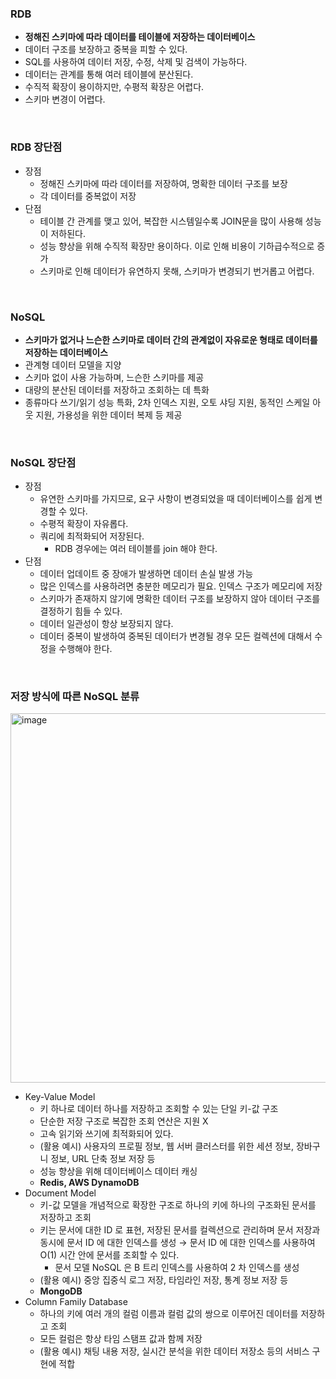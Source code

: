 ### RDB
- **정해진 스키마에 따라 데이터를 테이블에 저장하는 데이터베이스**
- 데이터 구조를 보장하고 중복을 피할 수 있다.
- SQL를 사용하여 데이터 저장, 수정, 삭제 및 검색이 가능하다.
- 데이터는 관계를 통해 여러 테이블에 분산된다.
- 수직적 확장이 용이하지만, 수평적 확장은 어렵다.
- 스키마 변경이 어렵다.

<br/>

### RDB 장단점
- 장점
    - 정해진 스키마에 따라 데이터를 저장하여, 명확한 데이터 구조를 보장
    - 각 데이터를 중복없이 저장
- 단점
    - 테이블 간 관계를 맺고 있어, 복잡한 시스템일수록 JOIN문을 많이 사용해 성능이 저하된다.
    - 성능 향상을 위해 수직적 확장만 용이하다. 이로 인해 비용이 기하급수적으로 증가
    - 스키마로 인해 데이터가 유연하지 못해, 스키마가 변경되기 번거롭고 어렵다.

<br/>

### NoSQL
- **스키마가 없거나 느슨한 스키마로 데이터 간의 관계없이 자유로운 형태로 데이터를 저장하는 데이터베이스**
- 관계형 데이터 모델을 지양
- 스키마 없이 사용 가능하며, 느슨한 스키마를 제공
- 대량의 분산된 데이터를 저장하고 조회하는 데 특화
- 종류마다 쓰기/읽기 성능 특화, 2차 인덱스 지원, 오토 샤딩 지원, 동적인 스케일 아웃 지원, 가용성을 위한 데이터 복제 등 제공

<br/>

### NoSQL 장단점
- 장점
    - 유연한 스키마를 가지므로, 요구 사항이 변경되었을 때 데이터베이스를 쉽게 변경할 수 있다.
    - 수평적 확장이 자유롭다.
    - 쿼리에 최적화되어 저장된다.
        - RDB 경우에는 여러 테이블를 join 해야 한다.
- 단점
    - 데이터 업데이트 중 장애가 발생하면 데이터 손실 발생 가능
    - 많은 인덱스를 사용하려면 충분한 메모리가 필요. 인덱스 구조가 메모리에 저장
    - 스키마가 존재하지 않기에 명확한 데이터 구조를 보장하지 않아 데이터 구조를 결정하기 힘들 수 있다.
    - 데이터 일관성이 항상 보장되지 않다.
    - 데이터 중복이 발생하여 중복된 데이터가 변경될 경우 모든 컬렉션에 대해서 수정을 수행해야 한다.

<br/>

### 저장 방식에 따른 NoSQL 분류
<img width="591" alt="image" src="https://github.com/SoftwareMaestro-Backend-Study/cs-study/assets/71378475/a59cf244-28d8-4c01-a5b8-e2d40c17c839">

- Key-Value Model
    - 키 하나로 데이터 하나를 저장하고 조회할 수 있는 단일 키-값 구조
    - 단순한 저장 구조로 복잡한 조회 연산은 지원 X
    - 고속 읽기와 쓰기에 최적화되어 있다.
    - (활용 예시) 사용자의 프로필 정보, 웹 서버 클러스터를 위한 세션 정보, 장바구니 정보, URL 단축 정보 저장 등
    - 성능 향상을 위해 데이터베이스 데이터 캐싱
    - **Redis, AWS DynamoDB**
- Document Model
    - 키-값 모델을 개념적으로 확장한 구조로 하나의 키에 하나의 구조화된 문서를 저장하고 조회
    - 키는 문서에 대한 ID 로 표현, 저장된 문서를 컬렉션으로 관리하며 문서 저장과 동시에 문서 ID 에 대한 인덱스를 생성 → 문서 ID 에 대한 인덱스를 사용하여 O(1) 시간 안에 문서를 조회할 수 있다.
        - 문서 모델 NoSQL 은 B 트리 인덱스를 사용하여 2 차 인덱스를 생성
    - (활용 예시) 중앙 집중식 로그 저장, 타임라인 저장, 통계 정보 저장 등
    - **MongoDB**
- Column Family Database
    - 하나의 키에 여러 개의 컬럼 이름과 컬럼 값의 쌍으로 이루어진 데이터를 저장하고 조회
    - 모든 컬럼은 항상 타임 스탬프 값과 함께 저장
    - (활용 예시) 채팅 내용 저장, 실시간 분석을 위한 데이터 저장소 등의 서비스 구현에 적합
